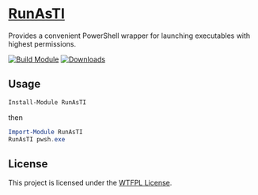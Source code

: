 ﻿
# [RunAsTI](https://www.powershellgallery.com/packages/RunAsTI)

Provides a convenient PowerShell wrapper for launching executables with highest permissions.


[![Build Module](https://github.com/chadnpc/RunAsTI/actions/workflows/build_module.yaml/badge.svg)](https://github.com/chadnpc/RunAsTI/actions/workflows/build_module.yaml)
[![Downloads](https://img.shields.io/powershellgallery/dt/RunAsTI.svg?style=flat&logo=powershell&color=blue)](https://www.powershellgallery.com/packages/RunAsTI)

## Usage

```PowerShell
Install-Module RunAsTI
```

then

```PowerShell
Import-Module RunAsTI
RunAsTI pwsh.exe
```

## License

This project is licensed under the [WTFPL License](LICENSE).
